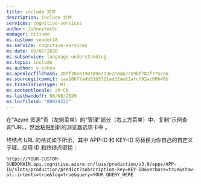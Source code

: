 ```yaml
---
title: include 文件
description: include 文件
services: cognitive-services
author: Johnnytechn
manager: nitinme
ms.custom: seodec18
ms.service: cognitive-services
ms.date: 08/07/2020
ms.subservice: language-understanding
ms.topic: include
ms.author: v-johya
ms.openlocfilehash: 28ff38e8190109e213e2edab2759bf782f775ce6
ms.sourcegitcommit: caa18677adb51b5321ad32ae62afcf92ac00b40b
ms.translationtype: HT
ms.contentlocale: zh-CN
ms.lasthandoff: 08/08/2020
ms.locfileid: "88024222"
---
```

在“Azure 资源”页（左侧菜单）的“管理”部分（右上方菜单）中，复制“示例查询”URL，然后粘贴到新的浏览器选项卡中  。

终结点 URL 的格式如下所示，其中 APP-ID 和 KEY-ID 将替换为你自己的自定义子域、应用 ID 和终结点密钥：

```console
https://YOUR-CUSTOM-SUBDOMAIN.api.cognitive.azure.cn/luis/prediction/v3.0/apps/APP-ID/slots/production/predict?subscription-key=KEY-ID&verbose=true&show-all-intents=true&log=true&query=YOUR_QUERY_HERE
```

